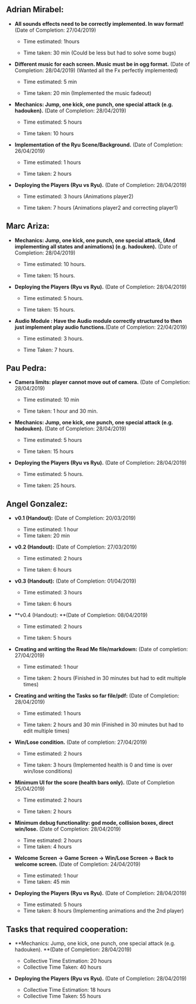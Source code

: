 ## Adrian Mirabel:

- **All sounds effects need to be correctly implemented. In wav format!** (Date of Completion: 27/04/2019)

  - Time estimated: 1hours 

  - Time taken: 30 min (Could be less but had to solve some bugs)

    

- **Different music for each screen. Music must be in ogg format.** (Date of Completion: 28/04/2019) (Wanted all the Fx perfectly implemented)

  - Time estimated: 5 min

  - Time taken: 20 min (Implemented the music fadeout)

    

- **Mechanics: Jump, one kick, one punch, one special attack (e.g. hadouken).** (Date of Completion: 28/04/2019) 

  - Time estimated:  5 hours
  
  - Time taken: 10 hours
  
    
  
- **Implementation of the Ryu Scene/Background.** (Date of Completion: 26/04/2019) 

  - Time estimated: 1 hours

  - Time taken: 2 hours

    

- **Deploying the Players (Ryu vs Ryu).**  (Date of Completion: 28/04/2019)

  - Time estimated: 3 hours (Animations player2)

  - Time taken: 7 hours (Animations player2 and correcting player1)
  

  

## Marc Ariza:

- **Mechanics: Jump, one kick, one punch, one special attack, (And implementing all states and animations) (e.g. hadouken).** (Date of Completion: 28/04/2019) 

  - Time estimated: 10 hours.

  - Time taken: 15 hours.

    

- **Deploying the Players (Ryu vs Ryu).** (Date of Completion: 28/04/2019)

  - Time estimated: 5 hours.

  - Time taken: 15 hours. 
  
    
  
- **Audio Module : Have the Audio module correctly structured to then just implement play audio functions.**(Date of Completion: 22/04/2019)

   - Time estimated: 3 hours.
   
   - Time Taken: 7 hours.






## Pau Pedra: 

- **Camera limits: player cannot move out of camera.** (Date of Completion: 28/04/2019)

  - Time estimated: 10 min

  - Time taken: 1 hour and 30 min.

    

- **Mechanics: Jump, one kick, one punch, one special attack (e.g. hadouken).** (Date of Completion: 28/04/2019)
  
  - Time estimated: 5 hours
  
  - Time taken: 15 hours
  
  
  
- **Deploying the Players (Ryu vs Ryu).** (Date of Completion: 28/04/2019)
  
  - Time estimated: 5 hours.
    
  - Time taken: 25 hours. 
  
    

## Angel Gonzalez:

- **v0.1 (Handout):** (Date of Completion: 20/03/2019)
  
  - Time estimated: 1 hour
  - Time taken: 20 min
  
  
  
- **v0.2 (Handout):** (Date of Completion: 27/03/2019)
  
  - Time estimated: 2 hours
  
  - Time taken: 6 hours
  
    
  
- **v0.3 (Handout):** (Date of Completion: 01/04/2019)
  
  - Time estimated: 3 hours
  
  - Time taken: 6 hours
  
    
  
- **v0.4 (Handout): **(Date of Completion: 08/04/2019)
  
  - Time estimated: 2 hours
  
  - Time taken: 5 hours
  
    
  
- **Creating and writing the Read Me file/markdown:** (Date of completion: 27/04/2019)
  
  - Time estimated: 1 hour
    
  - Time taken: 2 hours  (Finished in 30 minutes but had to edit multiple times)
    
    
  
- **Creating and writing the Tasks so far file/pdf:** (Date of Completion: 28/04/2019)
  
  - Time estimated: 1 hours
    
  - Time taken: 2 hours and 30 min  (Finished in 30 minutes but had to edit multiple times)
    
    
  
- **Win/Lose condition.** (Date of completion: 27/04/2019) 
  
  - Time estimated: 2 hours
  
  - Time taken: 3 hours  (Implemented health is 0 and time is over win/lose conditions)
  
    
  
- **Minimum UI for the score (health bars only).** (Date of Completion 25/04/2019)
  
  - Time estimated: 2 hours 
  
  - Time taken: 2 hours 
  
    
  
- **Minimum debug functionality: god mode, collision boxes, direct win/lose.** (Date of Completion: 28/04/2019)
  
  - Time estimated: 2 hours 
  - Time taken: 4 hours 
  
    
  
- **Welcome Screen -> Game Screen -> Win/Lose Screen -> Back to welcome screen.** (Date of Completion: 24/04/2019)
  
  - Time estimated: 1 hour 
  - Time taken: 45 min
  

  
- **Deploying the Players (Ryu vs Ryu).** (Date of Completion: 28/04/2019)
  
  - Time estimated: 5 hours 
  - Time taken: 8 hours  (Implementing animations and the 2nd player)





## Tasks that required cooperation:

- **Mechanics: Jump, one kick, one punch, one special attack (e.g. hadouken). **(Date of Completion: 28/04/2019)
  
  - Collective Time Estimation: 20 hours
  - Collective Time Taken: 40 hours
  
  
  
- **Deploying the Players (Ryu vs Ryu).** (Date of Completion: 28/04/2019)
  
  - Collective Time Estimation: 18 hours  
  - Collective Time Taken: 55 hours